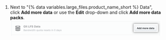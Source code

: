 1. Next to "{% data variables.large_files.product_name_short %} Data", click **Add more data** or use the **Edit** drop-down and click **Add more data packs**. ![Schaltfläche „Add more data" (Hinzufügen weiterer Daten)](/assets/images/help/billing/data-pack-purchase-more.png)
